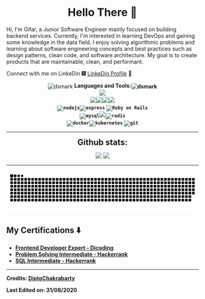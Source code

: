 <h1 align="center"> Hello There 👋 </h1>


Hi, I'm Gifar, a Junior Software Engineer mainly focused on building backend services. Currently, I'm interested in learning DevOps and gaining some knowledge in the data field. I enjoy solving algorithmic problems and learning about software engineering concepts and best practices such as design patterns, clean code, and software architecture. My goal is to create products that are maintainable, clean, and performant.

Connect with me on LinkeDin :fireworks: [LinkeDin Profile](https://www.linkedin.com/in/gifar-al-anshar/) :sparkler:


<div align="center">
  <img alt="dsmark" align="center" height="70px" width="70px"
    src="https://c.tenor.com/cXlrPENTVkEAAAAi/chika-dance.gif">
  <b> Languages and Tools:<img alt="dsmark" align="center" height="70px" width="70px"
      src="https://c.tenor.com/cXlrPENTVkEAAAAi/chika-dance.gif">
    <br />
    <img
      src="https://user-images.githubusercontent.com/73097560/115834477-dbab4500-a447-11eb-908a-139a6edaec5c.gif"><br>
    <code><img width="15%" src="https://www.vectorlogo.zone/logos/javascript/javascript-ar21.svg"></code><code><img width="15%" src="https://www.vectorlogo.zone/logos/typescriptlang/typescriptlang-ar21.svg"></code><code><img width="15%" src="https://www.vectorlogo.zone/logos/python/python-ar21.svg"></code><code><img width="15%" src="https://www.vectorlogo.zone/logos/golang/golang-ar21.svg"></code>
    <br />
    <code><img alt="nodejs" width="15%" src="https://www.vectorlogo.zone/logos/nodejs/nodejs-ar21.svg"></code><code><img alt="express" width="15%" src="https://www.vectorlogo.zone/logos/expressjs/expressjs-ar21.svg"></code>
    <code><img width="15%" src="https://www.vectorlogo.zone/logos/ruby-lang/ruby-lang-horizontal.svg" alt="Ruby on Rails"></code>
    <br />
    <code><img alt="mysql" width="15%" src="https://www.vectorlogo.zone/logos/mysql/mysql-ar21.svg"></code><code><img width="15%" src="https://www.vectorlogo.zone/logos/postgresql/postgresql-ar21.svg"></code><code><img alt="redis" width="15%" src="https://www.vectorlogo.zone/logos/redis/redis-ar21.svg"></code>
    <br />
    <code><img alt="docker" width="15%" src="https://www.vectorlogo.zone/logos/docker/docker-ar21.svg"></code><code><img alt="kubernetes" width="15%" src="https://www.vectorlogo.zone/logos/kubernetes/kubernetes-ar21.svg"></code>
    <code><img alt="git" width="15%" src="https://www.vectorlogo.zone/logos/git-scm/git-scm-ar21.svg"></code>
</div>



 
----

<div align="center">
<h2 align="center" style="margin: 5px 10px;">Github stats:</h2> 

[![](https://github-readme-stats.vercel.app/api?username=giifrr&show_icons=true&theme=tokyonight&hide_border=true&locale=en)](https://github.com/giifrr)
[![](https://github-readme-streak-stats.herokuapp.com/?user=giifrr&theme=material-palenight)](https://github.com/giifrr)
</div>

----

<p align="center">
  <img  src="https://raw.githubusercontent.com/Elanza-48/Elanza-48/main/resources/img/github-contribution-grid-snake.svg"
    alt="example" />
</p>


## My Certifications :arrow_down:

- [Frontend Developer Expert - Dicoding](https://www.dicoding.com/certificates/1OP8LM762ZQK)
- [Problem Solving Intermediate - Hackerrank](https://www.hackerrank.com/certificates/243e2c0893d0)
- [SQL Intermediate - Hackerrank](https://www.hackerrank.com/certificates/4479386e4292)


----
Credits: [DiptoChakrabarty](https://github.com/DiptoChakrabarty)

Last Edited on: 31/08/2020
